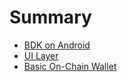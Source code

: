 # Summary

- [BDK on Android](./bdk-android.md)
- [UI Layer](./ui.md)
- [Basic On-Chain Wallet](./onchain-basic.md)
